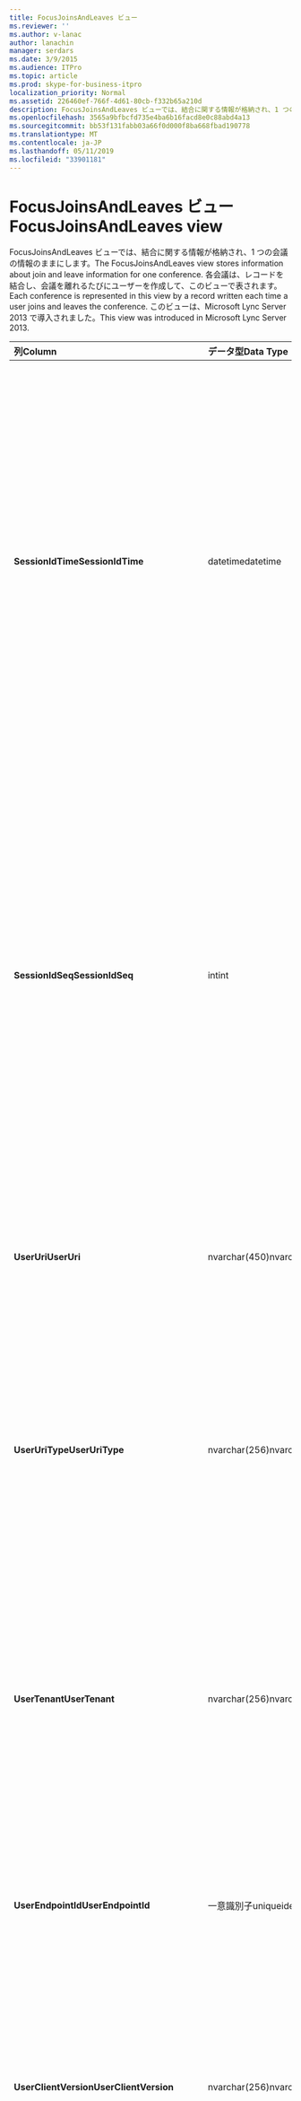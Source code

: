 ```yaml
---
title: FocusJoinsAndLeaves ビュー
ms.reviewer: ''
ms.author: v-lanac
author: lanachin
manager: serdars
ms.date: 3/9/2015
ms.audience: ITPro
ms.topic: article
ms.prod: skype-for-business-itpro
localization_priority: Normal
ms.assetid: 226460ef-766f-4d61-80cb-f332b65a210d
description: FocusJoinsAndLeaves ビューでは、結合に関する情報が格納され、1 つの会議の情報のままにします。 各会議は、レコードを結合し、会議を離れるたびにユーザーを作成して、このビューで表されます。 このビューは、Microsoft Lync Server 2013 で導入されました。
ms.openlocfilehash: 3565a9bfbcfd735e4ba6b16facd8e0c88abd4a13
ms.sourcegitcommit: bb53f131fabb03a66f0d000f8ba668fbad190778
ms.translationtype: MT
ms.contentlocale: ja-JP
ms.lasthandoff: 05/11/2019
ms.locfileid: "33901181"
---
```

# <a name="focusjoinsandleaves-view"></a><span data-ttu-id="826e0-105">FocusJoinsAndLeaves ビュー</span><span class="sxs-lookup"><span data-stu-id="826e0-105">FocusJoinsAndLeaves view</span></span>
 
<span data-ttu-id="826e0-106">FocusJoinsAndLeaves ビューでは、結合に関する情報が格納され、1 つの会議の情報のままにします。</span><span class="sxs-lookup"><span data-stu-id="826e0-106">The FocusJoinsAndLeaves view stores information about join and leave information for one conference.</span></span> <span data-ttu-id="826e0-107">各会議は、レコードを結合し、会議を離れるたびにユーザーを作成して、このビューで表されます。</span><span class="sxs-lookup"><span data-stu-id="826e0-107">Each conference is represented in this view by a record written each time a user joins and leaves the conference.</span></span> <span data-ttu-id="826e0-108">このビューは、Microsoft Lync Server 2013 で導入されました。</span><span class="sxs-lookup"><span data-stu-id="826e0-108">This view was introduced in Microsoft Lync Server 2013.</span></span>
  
|<span data-ttu-id="826e0-109">**列**</span><span class="sxs-lookup"><span data-stu-id="826e0-109">**Column**</span></span>|<span data-ttu-id="826e0-110">**データ型**</span><span class="sxs-lookup"><span data-stu-id="826e0-110">**Data Type**</span></span>|<span data-ttu-id="826e0-111">**詳細**</span><span class="sxs-lookup"><span data-stu-id="826e0-111">**Details**</span></span>|
|:-----|:-----|:-----|
|<span data-ttu-id="826e0-112">**SessionIdTime**</span><span class="sxs-lookup"><span data-stu-id="826e0-112">**SessionIdTime**</span></span> <br/> |<span data-ttu-id="826e0-113">datetime</span><span class="sxs-lookup"><span data-stu-id="826e0-113">datetime</span></span>  <br/> |<span data-ttu-id="826e0-114">会議インスタンスの時間です。</span><span class="sxs-lookup"><span data-stu-id="826e0-114">Time of conference instance.</span></span> <span data-ttu-id="826e0-115">会議のインスタンスを一意に識別するのには SessionIdSeq と組み合わせてを使用します。</span><span class="sxs-lookup"><span data-stu-id="826e0-115">Used in conjunction with SessionIdSeq to uniquely identify a conference instance.</span></span> <span data-ttu-id="826e0-116">[ビジネス サーバー 2015 の Skype での会議のテーブル](conferences.md)の詳細についてを参照してください。</span><span class="sxs-lookup"><span data-stu-id="826e0-116">See the [Conferences table in Skype for Business Server 2015](conferences.md) for more information.</span></span> <br/> |
|<span data-ttu-id="826e0-117">**SessionIdSeq**</span><span class="sxs-lookup"><span data-stu-id="826e0-117">**SessionIdSeq**</span></span> <br/> |<span data-ttu-id="826e0-118">int</span><span class="sxs-lookup"><span data-stu-id="826e0-118">int</span></span>  <br/> |<span data-ttu-id="826e0-119">会議のインスタンスを識別する ID 番号。</span><span class="sxs-lookup"><span data-stu-id="826e0-119">ID number to identify the conference instance.</span></span> <span data-ttu-id="826e0-120">会議のインスタンスを一意に識別するのには SessionIdTime と組み合わせてを使用します。</span><span class="sxs-lookup"><span data-stu-id="826e0-120">Used in conjunction with SessionIdTime to uniquely identify a conference instance.</span></span> <span data-ttu-id="826e0-121">[ビジネス サーバー 2015 の Skype での会議のテーブル](conferences.md)の詳細についてを参照してください。</span><span class="sxs-lookup"><span data-stu-id="826e0-121">See the [Conferences table in Skype for Business Server 2015](conferences.md) for more information.</span></span> <br/> |
|<span data-ttu-id="826e0-122">**UserUri**</span><span class="sxs-lookup"><span data-stu-id="826e0-122">**UserUri**</span></span> <br/> |<span data-ttu-id="826e0-123">nvarchar(450)</span><span class="sxs-lookup"><span data-stu-id="826e0-123">nvarchar(450)</span></span>  <br/> |<span data-ttu-id="826e0-124">会議の参加/脱退情報がキャプチャされ、ユーザーの URI。</span><span class="sxs-lookup"><span data-stu-id="826e0-124">URI of the user whose conference join/leave information was captured.</span></span>  <br/> |
|<span data-ttu-id="826e0-125">**UserUriType**</span><span class="sxs-lookup"><span data-stu-id="826e0-125">**UserUriType**</span></span> <br/> |<span data-ttu-id="826e0-126">nvarchar(256)</span><span class="sxs-lookup"><span data-stu-id="826e0-126">nvarchar(256)</span></span>  <br/> |<span data-ttu-id="826e0-127">会議の参加/脱退情報がキャプチャされ、ユーザーの URI の種類です。</span><span class="sxs-lookup"><span data-stu-id="826e0-127">Type of URI of the user whose conference join/leave information was captured.</span></span> <span data-ttu-id="826e0-128">詳細については、 [UriTypes テーブル](uritypes.md)を参照してください。</span><span class="sxs-lookup"><span data-stu-id="826e0-128">See the [UriTypes table](uritypes.md) for more information.</span></span> <br/> |
|<span data-ttu-id="826e0-129">**UserTenant**</span><span class="sxs-lookup"><span data-stu-id="826e0-129">**UserTenant**</span></span> <br/> |<span data-ttu-id="826e0-130">nvarchar(256)</span><span class="sxs-lookup"><span data-stu-id="826e0-130">nvarchar(256)</span></span>  <br/> |<span data-ttu-id="826e0-131">テナントのユーザーが会議の参加/脱退の情報をキャプチャしました。</span><span class="sxs-lookup"><span data-stu-id="826e0-131">Tenant of the user whose conference join/leave information was captured.</span></span> <span data-ttu-id="826e0-132">詳細については[テナントのテーブル](tenants.md)を参照してください。</span><span class="sxs-lookup"><span data-stu-id="826e0-132">See the [Tenants table](tenants.md) for more information.</span></span> <br/> |
|<span data-ttu-id="826e0-133">**UserEndpointId**</span><span class="sxs-lookup"><span data-stu-id="826e0-133">**UserEndpointId**</span></span> <br/> |<span data-ttu-id="826e0-134">一意識別子</span><span class="sxs-lookup"><span data-stu-id="826e0-134">uniqueidentifier</span></span>  <br/> |<span data-ttu-id="826e0-135">会議の参加/脱退情報がキャプチャされ、ユーザーの一意の識別子です。</span><span class="sxs-lookup"><span data-stu-id="826e0-135">Unique identifier of the user whose conference join/leave information was captured.</span></span>  <br/> |
|<span data-ttu-id="826e0-136">**UserClientVersion**</span><span class="sxs-lookup"><span data-stu-id="826e0-136">**UserClientVersion**</span></span> <br/> |<span data-ttu-id="826e0-137">nvarchar(256)</span><span class="sxs-lookup"><span data-stu-id="826e0-137">nvarchar(256)</span></span>  <br/> |<span data-ttu-id="826e0-138">会議の参加/脱退情報がキャプチャされ、ユーザーによって使用されるクライアントのバージョンです。</span><span class="sxs-lookup"><span data-stu-id="826e0-138">Version of client used by the user whose conference join/leave information was captured.</span></span>  <br/> |
|<span data-ttu-id="826e0-139">**UserClientType**</span><span class="sxs-lookup"><span data-stu-id="826e0-139">**UserClientType**</span></span> <br/> |<span data-ttu-id="826e0-140">int</span><span class="sxs-lookup"><span data-stu-id="826e0-140">int</span></span>  <br/> |<span data-ttu-id="826e0-141">会議の参加/脱退情報がキャプチャされ、ユーザーによって使用されるクライアントです。</span><span class="sxs-lookup"><span data-stu-id="826e0-141">Client used by the user whose conference join/leave information was captured.</span></span> <span data-ttu-id="826e0-142">詳細については、 [UserAgentDef テーブル](useragentdef.md)を参照してください。</span><span class="sxs-lookup"><span data-stu-id="826e0-142">See [UserAgentDef table](useragentdef.md) for more details.</span></span> <br/> |
|<span data-ttu-id="826e0-143">**UserClientCategory**</span><span class="sxs-lookup"><span data-stu-id="826e0-143">**UserClientCategory**</span></span> <br/> |<span data-ttu-id="826e0-144">nvarchar(64)</span><span class="sxs-lookup"><span data-stu-id="826e0-144">nvarchar(64)</span></span>  <br/> |<span data-ttu-id="826e0-145">会議の参加/脱退情報がキャプチャされ、ユーザーによって使用されるクライアントのカテゴリの名前です。</span><span class="sxs-lookup"><span data-stu-id="826e0-145">Name of the category of the client used by the user whose conference join/leave information was captured.</span></span>  <br/> |
|<span data-ttu-id="826e0-146">**FocusUserInstance**</span><span class="sxs-lookup"><span data-stu-id="826e0-146">**FocusUserInstance**</span></span> <br/> |<span data-ttu-id="826e0-147">int</span><span class="sxs-lookup"><span data-stu-id="826e0-147">int</span></span>  <br/> ||
|<span data-ttu-id="826e0-148">**IsuserInternal**</span><span class="sxs-lookup"><span data-stu-id="826e0-148">**IsuserInternal**</span></span> <br/> |<span data-ttu-id="826e0-149">bit</span><span class="sxs-lookup"><span data-stu-id="826e0-149">bit</span></span>  <br/> |<span data-ttu-id="826e0-150">かどうか、ユーザーが内部ユーザーを表すビット。</span><span class="sxs-lookup"><span data-stu-id="826e0-150">Bit that represents whether the user is an internal user or not.</span></span>  <br/> |
|<span data-ttu-id="826e0-151">**DialogSessionIdTime**</span><span class="sxs-lookup"><span data-stu-id="826e0-151">**DialogSessionIdTime**</span></span> <br/> |<span data-ttu-id="826e0-152">datetime</span><span class="sxs-lookup"><span data-stu-id="826e0-152">datetime</span></span>  <br/> |<span data-ttu-id="826e0-153">セッションの要求の時間です。</span><span class="sxs-lookup"><span data-stu-id="826e0-153">Time of session request.</span></span> <span data-ttu-id="826e0-154">セッションを一意に識別するのには SessionIdSeq と組み合わせてを使用します。</span><span class="sxs-lookup"><span data-stu-id="826e0-154">Used in conjunction with SessionIdSeq to uniquely identify a session.</span></span> <span data-ttu-id="826e0-155">[Skype のビジネス サーバー 2015 のテーブル」ダイアログ ボックス](dialogs.md)の詳細についてを参照してください。</span><span class="sxs-lookup"><span data-stu-id="826e0-155">See the [Dialogs table in Skype for Business Server 2015](dialogs.md) for more information.</span></span> <br/> |
|<span data-ttu-id="826e0-156">**DialogSessionIdSeq**</span><span class="sxs-lookup"><span data-stu-id="826e0-156">**DialogSessionIdSeq**</span></span> <br/> |<span data-ttu-id="826e0-157">int</span><span class="sxs-lookup"><span data-stu-id="826e0-157">int</span></span>  <br/> |<span data-ttu-id="826e0-158">同時複数のコンピューターまたはデバイスにユーザーがログオン、ユーザーとデバイスの組み合わせを一意に識別するのには UserInstance が使用されます。</span><span class="sxs-lookup"><span data-stu-id="826e0-158">If a user is logged on at multiple computers or devices at the same time, UserInstance is used to uniquely identify the user/device combination.</span></span>  <br/> |
|<span data-ttu-id="826e0-159">**DialogId**</span><span class="sxs-lookup"><span data-stu-id="826e0-159">**DialogId**</span></span> <br/> |<span data-ttu-id="826e0-160">varchar(775)</span><span class="sxs-lookup"><span data-stu-id="826e0-160">varchar(775)</span></span>  <br/> |<span data-ttu-id="826e0-161">SIP ダイアログのセッションの ID。</span><span class="sxs-lookup"><span data-stu-id="826e0-161">SIP dialog ID of the session.</span></span> <span data-ttu-id="826e0-162">形式: ダイアログ; タグからタグにします。</span><span class="sxs-lookup"><span data-stu-id="826e0-162">The format is: dialog;from-tag;to-tag.</span></span>  <br/> |
|<span data-ttu-id="826e0-163">**UserJoinTime**</span><span class="sxs-lookup"><span data-stu-id="826e0-163">**UserJoinTime**</span></span> <br/> |<span data-ttu-id="826e0-164">datetime</span><span class="sxs-lookup"><span data-stu-id="826e0-164">datetime</span></span>  <br/> |<span data-ttu-id="826e0-165">ユーザーが会議に参加している時間です。</span><span class="sxs-lookup"><span data-stu-id="826e0-165">Time that the user joined the conference.</span></span>  <br/> |
|<span data-ttu-id="826e0-166">**UserLeaveTime**</span><span class="sxs-lookup"><span data-stu-id="826e0-166">**UserLeaveTime**</span></span> <br/> |<span data-ttu-id="826e0-167">datetime</span><span class="sxs-lookup"><span data-stu-id="826e0-167">datetime</span></span>  <br/> |<span data-ttu-id="826e0-168">ユーザーが会議から退席する時間です。</span><span class="sxs-lookup"><span data-stu-id="826e0-168">Time that the user left the conference.</span></span>  <br/> |
|<span data-ttu-id="826e0-169">**UserRole**</span><span class="sxs-lookup"><span data-stu-id="826e0-169">**UserRole**</span></span> <br/> |<span data-ttu-id="826e0-170">nvarchar(256)</span><span class="sxs-lookup"><span data-stu-id="826e0-170">nvarchar(256)</span></span>  <br/> |<span data-ttu-id="826e0-171">など、発表者または出席者の会議内で、ユーザーのロールです。</span><span class="sxs-lookup"><span data-stu-id="826e0-171">User's role in the conference, such as Presenter or Attendee.</span></span>  <br/> |
   

